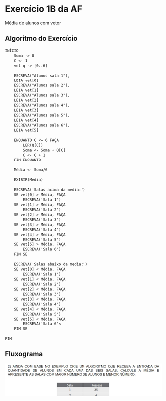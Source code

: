 # Exercício 1B da AF
Média de alunos com vetor 

## Algoritmo do Exercício

    INÍCIO
        Soma -> 0
        C <- 1
        vet q -> [0..6]
        
        ESCREVA("Alunos sala 1"),
        LEIA vet[0]
        ESCREVA("Alunos sala 2"),
        LEIA vet[1]
        ESCREVA("Alunos sala 3"),
        LEIA vet[2]
        ESCREVA("Alunos sala 4"),
        LEIA vet[3]
        ESCREVA("Alunos sala 5"),
        LEIA vet[4]
        ESCREVA("Alunos sala 6"),
        LEIA vet[5]

        ENQUANTO C <= 6 FAÇA
            LER(Q[C])
            Soma <- Soma + Q[C]
            C <- C + 1
        FIM ENQUANTO

        Média <- Soma/6

        EXIBIR(Média)

        ESCREVA('Salas acima da media:')
        SE vet[0] > Média, FAÇA
            ESCREVA('Sala 1')
        SE vet[1] > Média, FAÇA
            ESCREVA('Sala 2')
        SE vet[2] > Média, FAÇA
            ESCREVA('Sala 3')
        SE vet[3] > Média, FAÇA
            ESCREVA('Sala 4')
        SE vet[4] > Média, FAÇA
            ESCREVA('Sala 5')
        SE vet[5] > Média, FAÇA
            ESCREVA('Sala 6')
        FIM SE

        ESCREVA('Salas abaixo da media:')
        SE vet[0] < Média, FAÇA
            ESCREVA('Sala 1')
        SE vet[1] < Média, FAÇA
            ESCREVA('Sala 2')
        SE vet[2] < Média, FAÇA
            ESCREVA('Sala 3')
        SE vet[3] < Média, FAÇA
            ESCREVA('Sala 4')
        SE vet[4] < Média, FAÇA
            ESCREVA('Sala 5')
        SE vet[5] < Média, FAÇA
            ESCREVA('Sala 6'<
        FIM SE

    FIM

## Fluxograma
<img src="teste.jpg" alt="">
